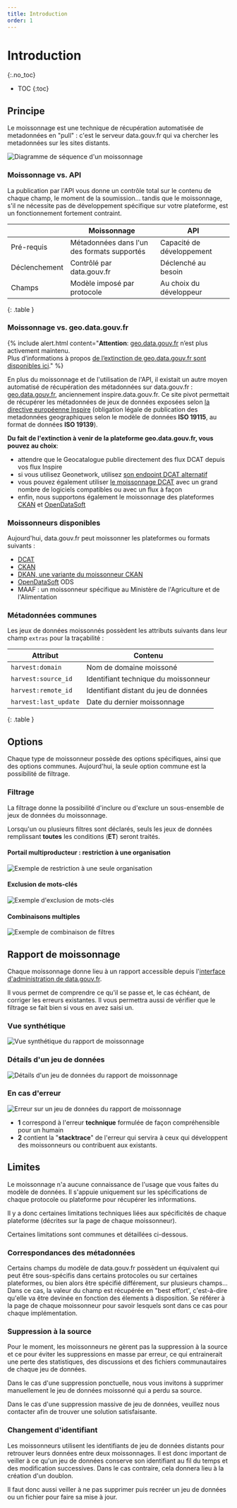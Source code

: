 ```yaml
---
title: Introduction
order: 1
---
```


# Introduction

{:.no_toc}
- TOC
{:toc}

## Principe

Le moissonnage est une technique de récupération automatisée de metadonnées en "pull" : c'est le serveur data.gouv.fr qui va chercher les metadonnées sur les sites distants.

![Diagramme de séquence d'un moissonnage](/img/moissonnage/sequence.svg)


### Moissonnage vs. API

La publication par l'API vous donne un contrôle total sur le contenu de chaque champ, le moment de la soumission... tandis que le moissonnage, s'il ne nécessite pas de développement spécifique sur votre plateforme, est un fonctionnement fortement contraint.

| | Moissonnage | API |
|-|-------------|-----|
| Pré-requis | Métadonnées dans l'un des formats supportés | Capacité de développement |
| Déclenchement | Contrôlé par data.gouv.fr | Déclenché au besoin |
| Champs | Modèle imposé par protocole | Au choix du développeur |
{: .table }

### Moissonnage vs. geo.data.gouv.fr


{% include alert.html content="<b>Attention</b>: [geo.data.gouv.fr](https://geo.data.gouv.fr) n’est plus activement maintenu. <br> Plus d’informations à propos [de l’extinction de geo.data.gouv.fr sont disponibles ici](https://www.data.gouv.fr/fr/posts/extinction-de-geo-data-gouv-fr/)." %}

En plus du moissonnage et de l'utilisation de l'API, il existait un autre moyen automatisé de récupération des métadonnées sur data.gouv.fr : [geo.data.gouv.fr](https://geo.data.gouv.fr), anciennement inspire.data.gouv.fr.
Ce site pivot permettait de récupérer les métadonnées de jeux de données exposées selon [la directive européenne Inspire](https://inspire.ec.europa.eu) (obligation légale de publication des metadonnées geographiques selon le modèle de données **ISO 19115**, au format de données **ISO 19139**).

**Du fait de l'extinction à venir de la plateforme geo.data.gouv.fr, vous pouvez au choix**:

- attendre que le Geocatalogue publie directement des flux DCAT depuis vos flux Inspire
- si vous utilisez Geonetwork, utilisez [son endpoint DCAT alternatif](/moissonnage/dcat/#geonetwork)
- vous pouvez également utiliser [le moissonnage DCAT](/moissonnage/dcat) avec un grand nombre de logiciels compatibles ou avec un flux à façon
- enfin, nous supportons également le moissonnage des plateformes [CKAN](/moissonnage/ckan) et [OpenDataSoft](/moissonnage/ods)

### Moissonneurs disponibles

Aujourd'hui, data.gouv.fr peut moissonner les plateformes ou formats suivants :
- [DCAT](/moissonnage/dcat)
- [CKAN](/moissonnage/ckan)
- [DKAN, une variante du moissonneur CKAN](/moissonnage/ckan)
- [OpenDataSoft](/moissonnage/ods) ODS
- MAAF : un moissonneur spécifique au Ministère de l'Agriculture et de l'Alimentation

### Métadonnées communes

Les jeux de données moissonnés possèdent les attributs suivants dans leur champ `extras` pour la traçabilité :

| Attribut | Contenu |
|----------|---------|
| `harvest:domain` |	Nom de domaine moissoné |
| `harvest:source_id` | Identifiant technique du moissonneur |
| `harvest:remote_id` | Identifiant distant du jeu de données |
| `harvest:last_update` | Date du dernier moissonnage |
{: .table }


## Options

Chaque type de moissonneur possède des options spécifiques, ainsi que des options communes.
Aujourd'hui, la seule option commune est la possibilité de filtrage.

### Filtrage

La filtrage donne la possibilité d'inclure ou d'exclure un sous-ensemble de jeux de données du moissonnage.

Lorsqu'un ou plusieurs filtres sont déclarés, seuls les jeux de données remplissant **toutes** les conditions (**ET**) seront traités.


#### Portail multiproducteur : restriction à une organisation

![Exemple de restriction à une seule organisation](/img/moissonnage/harvest-filter-include.png)

#### Exclusion de mots-clés

![Exemple d'exclusion de mots-clés](/img/moissonnage/harvest-filter-exclude.png)

#### Combinaisons multiples

![Exemple de combinaison de filtres](/img/moissonnage/harvest-filter-combined.png)


## Rapport de moissonnage

Chaque moissonnage donne lieu à un rapport accessible depuis l'[interface d'administration de data.gouv.fr](https://www.data.gouv.fr/admin/).

Il vous permet de comprendre ce qu'il se passe et, le cas échéant, de corriger les erreurs existantes.
Il vous permettra aussi de vérifier que le filtrage se fait bien si vous en avez saisi un.

### Vue synthétique

![Vue synthétique du rapport de moissonnage](/img/moissonnage/admin-harvest-summary.png)

### Détails d'un jeu de données

![Détails d'un jeu de données du rapport de moissonnage](/img/moissonnage/admin-harvest-dataset-modal.png)

### En cas d'erreur

![Erreur sur un jeu de données du rapport de moissonnage](/img/moissonnage/admin-harvest-dataset-error-modal.png)

- **1** correspond à l'erreur **technique** formulée de façon compréhensible pour un humain
- **2** contient la "**stacktrace**" de l'erreur qui servira à ceux qui développent des moissonneurs ou contribuent aux existants.

## Limites

Le moissonnage n'a aucune connaissance de l'usage que vous faites du modèle de données. Il s'appuie uniquement sur les spécifications de chaque protocole ou plateforme pour récupérer les informations.

Il y a donc certaines limitations techniques liées aux spécificités de chaque plateforme (décrites sur la page de chaque moissonneur).

Certaines limitations sont communes et détaillées ci-dessous.

### Correspondances des métadonnées

Certains champs du modèle de data.gouv.fr possèdent un équivalent qui peut être sous-spécifis dans certains protocoles ou sur certaines plateformes, ou bien alors être spécifié différement, sur  plusieurs champs... Dans ce cas, la valeur du champ est récupérée en "best effort', c'est-à-dire qu'elle va être devinée en fonction des élements à disposition.
Se référer à la page de chaque moissonneur pour savoir lesquels sont dans ce cas pour chaque implémentation.

### Suppression à la source

Pour le moment, les moissonneurs ne gèrent pas la suppression à la source et ce pour éviter les suppressions en masse par erreur, ce qui entrainerait une perte des statistiques, des discussions et des fichiers communautaires de chaque jeu de données.

Dans le cas d'une suppression ponctuelle, nous vous invitons à supprimer manuellement le jeu de données moissonné qui a perdu sa source.

Dans le cas d'une suppression massive de jeu de données, veuillez nous contacter afin de trouver une solution satisfaisante.

### Changement d'identifiant

Les moissonneurs utilisent les identifiants de jeu de données distants pour retrouver leurs données entre deux moissonnages. Il est donc important de veiller à ce qu'un jeu de données conserve son identifiant au fil du temps et des modification successives. Dans le cas contraire, cela donnera lieu à la création d'un doublon.

Il faut donc aussi veiller à ne pas supprimer puis recréer un jeu de données ou un fichier pour faire sa mise à jour.
